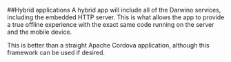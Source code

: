 ##Hybrid applications
A hybrid app will include all of the Darwino services, including the embedded HTTP server. This is what allows the app to provide a true offline experience with the exact same code running on the server and the mobile device.

This is better than a straight Apache Cordova application, although this framework can be used if desired.
